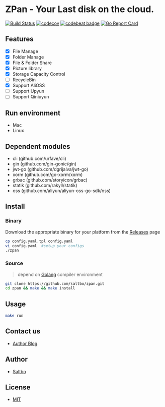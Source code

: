 ZPan - Your Last disk on the cloud. 
=========================
[![Build Status](https://travis-ci.org/saltbo/zpan.svg)](https://travis-ci.org/saltbo/zpan)
[![codecov](https://codecov.io/gh/saltbo/zpan/branch/master/graph/badge.svg)](https://codecov.io/gh/saltbo/zpan)
[![codebeat badge](https://codebeat.co/badges/e97d3305-de49-4a9c-9ead-1aca942b9e16)](https://codebeat.co/projects/github-com-saltbo-zpan-master)
[![Go Report Card](https://goreportcard.com/badge/github.com/saltbo/zpan)](https://goreportcard.com/report/github.com/saltbo/zpan)

## Features
- [x] File Manage
- [x] Folder Manage
- [x] File & Folder Share
- [x] Picture library
- [x] Storage Capacity Control
- [ ] RecycleBin
- [x] Support AliOSS
- [ ] Support Upyun
- [ ] Support Qiniuyun

## Run environment
- Mac
- Linux

## Dependent modules 
- cli (github.com/urfave/cli) 
- gin (github.com/gin-gonic/gin)
- jwt-go (github.com/dgrijalva/jwt-go)
- xorm (github.com/go-xorm/xorm)
- grbac (github.com/storyicon/grbac)
- statik (github.com/rakyll/statik)
- oss (github.com/aliyun/aliyun-oss-go-sdk/oss)

## Install

### Binary
Download the appropriate binary for your platform from the [Releases](https://github.com/saltbo/zpan/releases) page

```bash
cp config.yaml.tpl config.yaml
vi config.yaml  #setup your configs
./zpan
```

### Source

> depend on [Golang](https://golang.org/dl/) compiler environment

```bash
git clone https://github.com/saltbo/zpan.git
cd zpan && make && make install
```

## Usage
```bash
make run
```


## Contact us
- [Author Blog](https://saltbo.cn).

## Author
- [Saltbo](https://github.com/saltbo)

## License
- [MIT](https://github.com/saltbo/zpan/blob/master/LICENSE)
